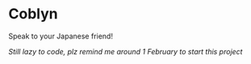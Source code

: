 # Coblyn
Speak to your Japanese friend!

*Still lazy to code, plz remind me around 1 February to start this project*
